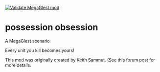[![Validate MegaGlest mod](https://github.com/zetaglest/possession_obsession/actions/workflows/validate.yml/badge.svg)](https://github.com/zetaglest/possession_obsession/actions/workflows/validate.yml)

# possession obsession

A MegaGlest scenario

Every unit you kill becomes yours!

This mod was originally created by [Keith
Sammut](http://keithsammut.weebly.com/). (See [this forum
post](https://forum.megaglest.org/index.php?topic=9842.msg92612#msg92612) for
more details.
